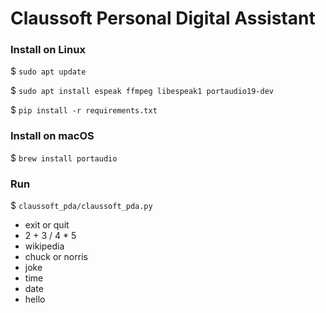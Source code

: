 # Claussoft Personal Digital Assistant

### Install on Linux
$ `sudo apt update`

$ `sudo apt install espeak ffmpeg libespeak1 portaudio19-dev`

$ `pip install -r requirements.txt`

### Install on macOS
$ `brew install portaudio`

### Run
$ `claussoft_pda/claussoft_pda.py`

* exit or quit
* 2 + 3 / 4 * 5
* wikipedia
* chuck or norris
* joke
* time
* date
* hello
